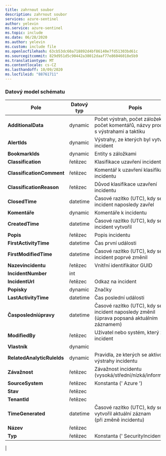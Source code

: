 ```yaml
---
title: zahrnout soubor
description: zahrnout soubor
services: azure-sentinel
author: yelevin
ms.service: azure-sentinel
ms.topic: include
ms.date: 06/28/2020
ms.author: yelevin
ms.custom: include file
ms.openlocfilehash: 63cb53dc60a718892d4bf86140e7fd51303bd61c
ms.sourcegitcommit: 829d951d5c90442a38012daaf77e86046018e5b9
ms.translationtype: MT
ms.contentlocale: cs-CZ
ms.lasthandoff: 10/09/2020
ms.locfileid: "88761711"
---
```

### <a name="the-data-model-of-the-schema"></a>Datový model schématu

| Pole | Datový typ | Popis |
| ---- | ---- | ---- |
| **AdditionalData** | dynamic | Počet výstrah, počet záložek, počet komentářů, názvy produktů s výstrahami a taktiku |
| **AlertIds** | dynamic | Výstrahy, ze kterých byl vytvořen incident |
| **BookmarkIds** | dynamic | Entity s záložkami |
| **Classification** | řetězec | Klasifikace uzavření incidentu |
| **ClassificationComment** | řetězec | Komentář k uzavření klasifikace incidentu |
| **ClassificationReason** | řetězec | Důvod klasifikace uzavření incidentu |
| **ClosedTime** | datetime | Časové razítko (UTC), kdy se incident naposledy zavřel |
| **Komentáře** | dynamic | Komentáře k incidentu |
| **CreatedTime** | datetime | Časové razítko (UTC), kdy se incident vytvořil |
| **Popis** | řetězec | Popis incidentu |
| **FirstActivityTime** | datetime | Čas první události |
| **FirstModifiedTime** | datetime | Časové razítko (UTC), kdy se incident poprvé změnil |
| **Nazevincidentu** | řetězec | Vnitřní identifikátor GUID |
| **IncidentNumber** | int |  |
| **IncidentUrl** | řetězec | Odkaz na incident |
| **Popisky** | dynamic | Značky |
| **LastActivityTime** | datetime | Čas poslední události |
| **Časposledníúpravy** | datetime | Časové razítko (UTC), kdy se incident naposledy změnil <br>(úprava popsaná aktuálním záznamem) |
| **ModifiedBy** | řetězec | Uživatel nebo systém, který změnil incident |
| **Vlastník** | dynamic |  |
| **RelatedAnalyticRuleIds** | dynamic | Pravidla, ze kterých se aktivovaly výstrahy incidentu |
| **Závažnost** | řetězec | Závažnost incidentu (vysoká/střední/nízká/informativní) |
| **SourceSystem** | řetězec | Konstanta (' Azure ') |
| **Stav** | řetězec |  |
| **TenantId** | řetězec |  |
| **TimeGenerated** | datetime | Časové razítko (UTC), kdy se vytvořil aktuální záznam <br>(při změně incidentu) |
| **Název** | řetězec | 
| **Typ** | řetězec | Konstanta (' SecurityIncident ') |
|

